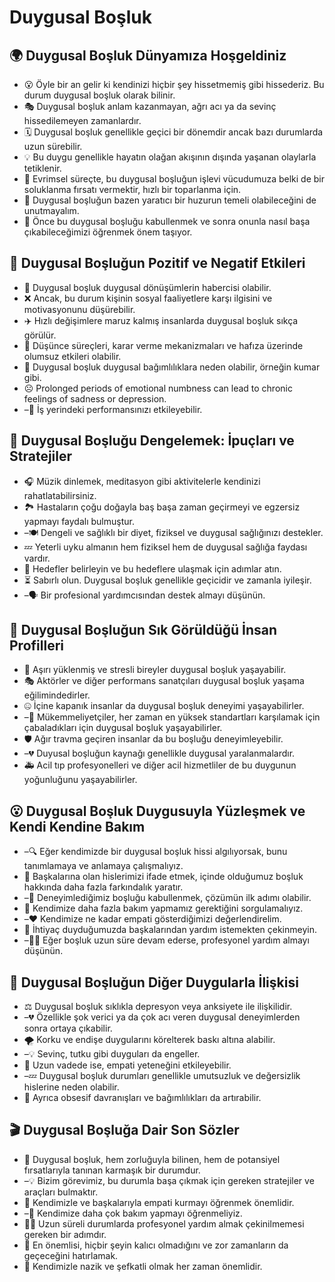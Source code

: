 # Duygusal Boşluk

## 🌍 Duygusal Boşluk Dünyamıza Hoşgeldiniz

* 😮 Öyle bir an gelir ki kendinizi hiçbir şey hissetmemiş gibi hissederiz. Bu durum duygusal boşluk olarak bilinir.
* 🎭 Duygusal boşluk anlam kazanmayan, ağrı acı ya da sevinç hissedilemeyen zamanlardır.
* 🗓 Duygusal boşluk genellikle geçici bir dönemdir ancak bazı durumlarda uzun sürebilir.
* 💡 Bu duygu genellikle hayatın olağan akışının dışında yaşanan olaylarla tetiklenir.
* 🐾 Evrimsel süreçte, bu duygusal boşluğun işlevi vücudumuza belki de bir soluklanma fırsatı vermektir, hızlı bir toparlanma için.
* 🌱 Duygusal boşluğun bazen yaratıcı bir huzurun temeli olabileceğini de unutmayalım.
* 💬 Önce bu duygusal boşluğu kabullenmek ve sonra onunla nasıl başa çıkabileceğimizi öğrenmek önem taşıyor.

## 💫 Duygusal Boşluğun Pozitif ve Negatif Etkileri

* 🎁 Duygusal boşluk duygusal dönüşümlerin habercisi olabilir.
* ❌ Ancak, bu durum kişinin sosyal faaliyetlere karşı ilgisini ve motivasyonunu düşürebilir.
* ✈️ Hızlı değişimlere maruz kalmış insanlarda duygusal boşluk sıkça görülür.
* 🧠 Düşünce süreçleri, karar verme mekanizmaları ve hafıza üzerinde olumsuz etkileri olabilir.
* 🎰 Duygusal boşluk duygusal bağımlılıklara neden olabilir, örneğin kumar gibi.
* ☹️ Prolonged periods of emotional numbness can lead to chronic feelings of sadness or depression.
* –💼 İş yerindeki performansınızı etkileyebilir.

## 🚀 Duygusal Boşluğu Dengelemek: İpuçları ve Stratejiler

* 🎧 Müzik dinlemek, meditasyon gibi aktivitelerle kendinizi rahatlatabilirsiniz.
* 🏞 Hastaların çoğu doğayla baş başa zaman geçirmeyi ve egzersiz yapmayı faydalı bulmuştur.
* –🍽 Dengeli ve sağlıklı bir diyet, fiziksel ve duygusal sağlığınızı destekler.
* 💤 Yeterli uyku almanın hem fiziksel hem de duygusal sağlığa faydası vardır.
* 🎯 Hedefler belirleyin ve bu hedeflere ulaşmak için adımlar atın.
* ⏳ Sabırlı olun. Duygusal boşluk genellikle geçicidir ve zamanla iyileşir.
* –🗣 Bir profesional yardımcısından destek almayı düşünün.

## 🔎 Duygusal Boşluğun Sık Görüldüğü İnsan Profilleri

* 💪 Aşırı yüklenmiş ve stresli bireyler duygusal boşluk yaşayabilir.
* 🎭 Aktörler ve diğer performans sanatçıları duygusal boşluk yaşama eğilimindedirler.
* 🤐 İçine kapanık insanlar da duygusal boşluk deneyimi yaşayabilirler.
* –🔎 Mükemmeliyetçiler, her zaman en yüksek standartları karşılamak için çabaladıkları için duygusal boşluk yaşayabilirler.
* 🛡 Ağır travma geçiren insanlar da bu boşluğu deneyimleyebilir.
* –💔 Duyusal boşluğun kaynağı genellikle duygusal yaralanmalardır.
* 🚑 Acil tıp profesyonelleri ve diğer acil hizmetliler de bu duygunun yoğunluğunu yaşayabilirler.

## 😮 Duygusal Boşluk Duygusuyla Yüzleşmek ve Kendi Kendine Bakım

* –🔍 Eğer kendimizde bir duygusal boşluk hissi algılıyorsak, bunu tanımlamaya ve anlamaya çalışmalıyız.
* 👥 Başkalarına olan hislerimizi ifade etmek, içinde olduğumuz boşluk hakkında daha fazla farkındalık yaratır.
* –🧘 Deneyimlediğimiz boşluğu kabullenmek, çözümün ilk adımı olabilir.
* 🍎 Kendimize daha fazla bakım yapmamız gerektiğini sorgulamalıyız.
* –❤️ Kendimize ne kadar empati gösterdiğimizi değerlendirelim.
* 🤝 İhtiyaç duyduğumuzda başkalarından yardım istemekten çekinmeyin.
* –👩‍⚕️ Eğer boşluk uzun süre devam ederse, profesyonel yardım almayı düşünün.

## 💓 Duygusal Boşluğun Diğer Duygularla İlişkisi

* ⚖️ Duygusal boşluk sıklıkla depresyon veya anksiyete ile ilişkilidir.
* –💔 Özellikle şok verici ya da çok acı veren duygusal deneyimlerden sonra ortaya çıkabilir.
* 🌪 Korku ve endişe duygularını körelterek baskı altına alabilir.
* –💡 Sevinç, tutku gibi duyguları da engeller.
* 🤝 Uzun vadede ise, empati yeteneğini etkileyebilir.
* –💤 Duygusal boşluk durumları genellikle umutsuzluk ve değersizlik hislerine neden olabilir.
* 🎯 Ayrıca obsesif davranışları ve bağımlılıkları da artırabilir.

## 🎬 Duygusal Boşluğa Dair Son Sözler

* 🎁 Duygusal boşluk, hem zorluğuyla bilinen, hem de potansiyel fırsatlarıyla tanınan karmaşık bir durumdur.
* –💡 Bizim görevimiz, bu durumla başa çıkmak için gereken stratejiler ve araçları bulmaktır.
* 👥 Kendimizle ve başkalarıyla empati kurmayı öğrenmek önemlidir.
* –🙏 Kendimize daha çok bakım yapmayı öğrenmeliyiz.
* 👩‍⚕️ Uzun süreli durumlarda profesyonel yardım almak çekinilmemesi gereken bir adımdır.
* 🌈 En önemlisi, hiçbir şeyin kalıcı olmadığını ve zor zamanların da geçeceğini hatırlamak.
* 💖 Kendimizle nazik ve şefkatli olmak her zaman önemlidir.

